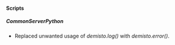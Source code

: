 
#### Scripts
##### CommonServerPython
- Replaced unwanted usage of *demisto.log()* with *demisto.error()*.
